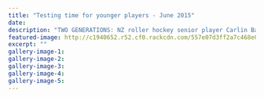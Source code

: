 ```yaml
---
title: "Testing time for younger players - June 2015"
date: 
description: "TWO GENERATIONS: NZ roller hockey senior player Carlin Barry will also coach the NZ Under-14s in Melbourne, which includes Cody Lockett (left), Eli Zinsli, Mitchell Lockett and Jimi Blinkhorne (WHS)."
featured-image: http://c1940652.r52.cf0.rackcdn.com/557e07d3ff2a7c468e000004/Jimi-Blinkhorne-NZ-U14s-Roller-Hockey.jpg
excerpt: ""
gallery-image-1: 
gallery-image-2: 
gallery-image-3: 
gallery-image-4: 
gallery-image-5: 
---
```

